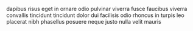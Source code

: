 dapibus risus eget in ornare odio pulvinar viverra fusce faucibus viverra
convallis tincidunt tincidunt dolor dui facilisis odio rhoncus in turpis leo
placerat nibh phasellus posuere neque justo nulla velit mauris
